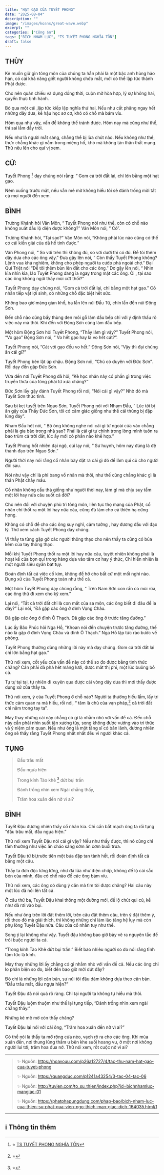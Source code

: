 ```yaml
---
title: "HẠT GẠO CỦA TUYẾT PHONG"
date: "2025-08-04"
description: ""
image: "/images/koans/great-wave.webp"
excerpt: ""
categories: ["Công án"]
tags: ["BÍCH NHAM LỤC", "TS TUYẾT PHONG NGHĨA TỒN"]
draft: false
---
```


## THÙY

Kẻ muốn giữ gìn tông môn của chúng ta hẳn phải là một bậc anh hùng hảo hán, có cái khả năng giết người không chớp mắt, mới có thể lập tức thành Phật được.

Cho nên quán chiếu và dụng đồng thời, cuộn mở hòa hợp, lý sự không hai, quyền thực tịnh hành.

Bỏ qua một cái ,lập tức kiếp lập nghĩa thứ hai. Nếu như cắt phăng ngay hết những dây dưa, kẻ hậu học sơ cơ, khó có chỗ mà bám víu.

Hôm qua như vậy, vấn đề không thể tránh được. Hôm nay mà cũng như thế, thì sai lầm đầy trời.

Nếu như là người mắt sáng, chẳng thể bị lừa chút nào. Nếu không như thế, thực chẳng khác gì nằm trong miệng hổ, khó mà không tán thân thất mạng. Thử nêu lên cho quí vị xem.

## CỬ:

Tuyết Phong [^1] dạy chúng nói rằng: “ Gom cả trời đất lại, chỉ lớn bằng một hạt gạo.

Ném xuống trước mặt, nếu vẫn mê mờ không hiểu tôi sẽ đánh trống mời tất cả mọi người đến xem.

## BÌNH

Trường Khánh hỏi Vân Môn, “ Tuyết Phong nói như thế, còn có chỗ nào không xuất đầu lộ diện được không?” Vân Môn nói, “ Có”.

Trường Khánh hỏi, “Tại sao?” Vân Môn nói, “Không phải lúc nào cũng có thể có cái kiến giải của dã hồ tinh được.”

Vân Phong nói, “ So với trên thì không đủ, so với dưới thì có đủ. Để tôi thêm dây dưa cho các ông vậy.” Đưa gậy lên nói, “ Còn thấy Tuyết Phong không? Lệnh vua khá nghiêm, không cho phép người ta cướp phá ngoài chợ.” Đại Qui Triệt nói “Để tôi thêm bùn lên đất cho các ông.” Dơ gậy lên nói, “ Nhìn kìa nhìn kìa, lão Tuyết Phong đang ỉa ngay trong mặt các ông. Ôi , tại sao các ông không ngửi thấy mùi cứt thối?”

Tuyết Phong dạy chúng nói, “Gom cả trời đất lại, chỉ bằng một hạt gạo.” Cổ nhân tiếp vật lợi sinh, có những chỗ đặc biệt hết sức.

Không bao giờ màng gian khổ, ba lần lên núi Đầu Tử, chín lần đến núi Động Sơn.

Đến chỗ nào cũng bầy thùng đen môi gỗ làm đầu bếp chỉ với ý định thấu rõ việc này mà thôi. Khi đến với Động Sơn cũng làm đầu bếp.

Một hôm Động Sơn hỏi Tuyết Phong, “Thầy làm gì vậy?” Tuyết Phong nói, “Vo gạo” Động Sơn nói, “ Vo hết gạo hay là vo hết cát?”.

Tuyết Phong nói, “Cát với gạo đều vo hết.” Động Sơn nói, “Vậy thì đại chúng ăn cái gì?”

Tuyết Phong bèn lật úp chậu. Động Sơn nói, “Chú có duyên với Đức Sơn”. Rồi dạy đến gặp Đức Sơn.

Vừa đến nơi Tuyết Phong đã hỏi, “Kẻ học nhân này có phần gì trong việc truyền thừa của tông phái từ xưa chăng?”

Đức Sơn lấy gậy đánh Tuyết Phong rồi nói, “Nói cái gì vậy?” Nhờ đó mà Tuyết Sơn thức tỉnh.

Sau bị kẹt tuyết trên Ngao Sơn, Tuyết Phong nói với Nham Đầu, “ Lúc tôi bị ăn gậy của Thầy Đức Sơn, tôi có cảm giác giống như thể cái thùng bị đập lũng đáy”.

Nham Đầu hét nói, “ Bộ ông không nghe nói cái gì từ ngoài cửa vào chẳng phải là gia bảo trong nhà sao? Phải là cái gì tự chính trong lòng mình tuôn ra bao trùm cả trời đất, lúc ấy mới có phần nào khế hợp.”

Tuyết Phong hốt nhiên đại ngộ, cúi lạy nói, “ Sư huynh, hôm nay đúng là đệ thành đạo trên Ngao Sơn.”

Người thời nay nói rằng cổ nhân bày đặt ra cái gì đó để làm qui củ cho người đời sau.

Nói như vậy chỉ là phỉ bang vổ nhân mà thôi, như thế cũng chẳng khác gì là thân Phật chảy máu.

Cổ nhân không cẩu thá giống như người thời nay, làm gì mà chịu suy tầm một lời hay nửa câu suốt cả đời?

Cho nên đối với chuyện phù trì tông môn, liên tục thọ mạng của Phật, cổ nhân chỉ thốt ra một lời hay nửa câu, cũng đủ làm cho cả thiên hạ cứng họng.

Không có chỗ để cho các ông suy nghĩ, cảm tưởng , hay đương đầu với đạo lý. Thử xem cách Tuyết Phong dạy chúng.

Vì thầy ta từng gặp gỡ các người thông thạo cho nên thầy ta cũng có búa kềm của tay thông thạo.

Mỗi khi Tuyết Phong thốt ra một lời hay nửa câu, tuyệt nhiên không phải là hoạt kế của bọn quỉ trong hàng dựa vào tâm cơ hay ý thức, Chỉ hiển nhiên là một người siêu qyần bạt tụy.

Đoán định tất cả việc cổ kim, không để hở cho bất cứ một mối nghi nào. Dụng xứ của Tuyết Phong toàn như thế cả.

Một hôm Tuyết Phong dạy chúng rằng, “ Trên Nam Sơn con rắn có mũi rùa, các ông thử đi xem cho kỹ xem.”

Lại nói, “Tất cả trời đất chỉ là con mắt của sa môn, các ông biết đi đâu để ỉa đây?” Lại nói, “Đã gặp các ông ở đình Vọng Châu.

Đã gặp các ông ở đình Ô Thạch. Đã gặp các ông ở trước tăng đường.”

Lúc ấy Bão Phúc hỏi Nga Hồ, “Khoan nói đến chuyện trước tăng đường, thế nào là gặp ở đình Vọng Châu và đình Ô Thạch.” Nga Hồ lập tức rảo bước về phòng.

Tuyết Phong thường dùng những lời này mà dạy chúng. Gom cả trời đất lại chỉ lớn bằng hạt gạo.”

Thử nói xem, cốt yếu của vấn đề này có thể so đo được bằng tình thức chăng? Cần phải đả phá hết màng lưới, được mất thị phi, một lúc buông bỏ cả.

Tự tự tại tại, tự nhiên đi xuyên qua được cái vòng dây dưa thì mới thấy được dụng xứ của thầy ta.

Thử nói xem, ý của Tuyết Phong ở chỗ nào? Người ta thường hiểu lầm, lấy tri thức cảm quan ra mà hiểu, rồi nói, “ tâm là chủ của vạn pháp,[^2] cả trời đất chỉ nằm trong tay ta”.

May thay những cái này chẳng có gì là nhằm nhò với vấn đề cả. Đến chỗ này cần phải nhìn suốt tận xương tủy, song không được vướng vào tri thức và ý niệm cảm quan. Nếu như ông là một tăng sĩ có bản lãnh, đương nhiên ông sẽ thấy rằng Tuyết Phong nhất nhất đều vì người khác cả.

## TỤNG

> Đầu trâu mất
>
> Đầu ngựa hiện
>
> Trong kính Tào khê [^3] dứt bụi trần
>
> Đánh trống nhìn xem Ngài chẳng thấy,
>
> Trăm hoa xuân đến nở vì ai?

## BÌNH

Tuyết Đậu đương nhiên thấy cổ nhân kia. Chỉ cần bắt mạch ông ta rồi tụng “đầu trâu mất, đầu ngựa hiện.”

Thử nói xem Tuyết Đậu nói cái gì vậy? Nếu như thấy được, thì nó cũng chỉ tầm thường như việc ăn cháo sáng sớm ăn cơm buổi trưa.

Tuyết Đậu từ bi,trước tiên một búa đập tan tành hết, rồi đoán định tất cả bằng một câu.

Thầy ta đơn độc lừng lững, như đá lửa như điện chớp, không để lộ cái sắc bén của mình, đâu có chổ nào để các ông bám víu.

Thử nói xem, các ông có dùng ý căn mà tìm tòi được chăng? Hai câu này một lúc đã nói lên tất cả.

Ở câu thứ ba, Tuyết Đậu khai thông một đường mới, để lộ chút qui củ, kể như đã rơi vào bụi.

Nếu như ông trên lời đặt thêm lời, trên câu đặt thêm câu, trên ý đặt thêm ý, rồi theo đó mà giải thích, thì không những chỉ làm lão tăng hệ lụy mà còn phụ lòng Tuyết Đậu nữa. Câu của cổ nhân tuy như thế.

Song ý lại không như vậy. Tuyết đậu không bao giờ bày vẽ ra nguyên tắc để trói buộc người ta cả.

“Trong kính Tào Khê dứt bụi trần.” Biết bao nhiêu người so đo nói rằng tĩnh tâm tức là kính.

May thay những lời ấy chẳng có gì nhằm nhò với vấn đề cả. Nếu các ông chỉ lo phân biện so đo, biết đến bao giờ mới dứt đây?

Đó chỉ là những lời căn bản, sư núi tôi đâu dám không dựa theo căn bản. “Đầu trâu mất, đầu ngựa hiện?”

Tuyết Đậu đã nói quá rõ ràng. Chỉ tại người ta không tự hiểu mà thôi. 

Tuyết Đậu luộm thuộm như thế lại tụng tiếp, “Đánh trống nhìn xem ngài chẳng thấy.”

Những kẻ mê mờ còn thấy chăng? 

Tuyết Đậu lại nói với cái ông, “Trăm hoa xuân đến nở vì ai?” 

Có thể nói là thầy ta mở rộng cửa nẻo, vạch rõ ra cho các ông. Khi mùa xuân đến, nơi thung lũng thâm u bên khe suối hoang vu, ở một nơi không người lui tới, trăm hoa đua nở. Thử nói xem, rốt cuộc nở vì ai?

***

> ✨ Nguồn: https://hoavouu.com/p26a12727/4/tac-thu-nam-hat-gao-cua-tuyet-phong
>
> ✨ Nguồn: https://quangduc.com/p1241a43254/3-tac-04-tac-06
>
> ✨ Nguồn: http://tuvien.com/to_su_thien/index.php?id=bichnhamluc-mangiac-01
>
> ✨ Nguồn: https://phatphapungdung.com/phap-bao/bich-nham-luc-cua-thien-su-phat-qua-vien-ngo-thich-man-giac-dich-164035.html/1

***

## ℹ️ Thông tin thêm

[^1]: ⭐️  <a href="https://blog.phapthihoi.org/gt-member/ts-tuyet-phong-nghia-ton" target="_blank">TS TUYẾT PHONG NGHĨA TỒN</a>

[^2]: ⭐️  

[^3]: ⭐️  


